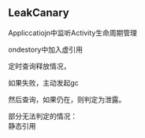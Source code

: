 ## LeakCanary  
Appliccatiojn中监听Activity生命周期管理  

ondestory中加入虚引用  

定时查询释放情况，  

如果失败，主动发起gc  
   
然后查询，如果仍在，则判定为泄露。  

部分无法判定的情况：  
静态引用  

